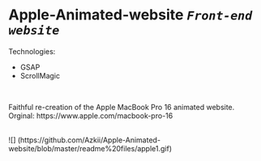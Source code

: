 # Apple-Animated-website *`Front-end website`*
Technologies:
 - GSAP
 - ScrollMagic
</br>
<p>
  Faithful re-creation of the Apple MacBook Pro 16 animated website.
  </br>
  Orginal: https://www.apple.com/macbook-pro-16
</p>
</br>
![] (https://github.com/Azkii/Apple-Animated-website/blob/master/readme%20files/apple1.gif)
